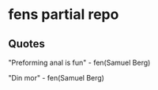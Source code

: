 # fens partial repo

## Quotes

"Preforming anal is fun" - fen(Samuel Berg)

"Din mor" - fen(Samuel Berg)
